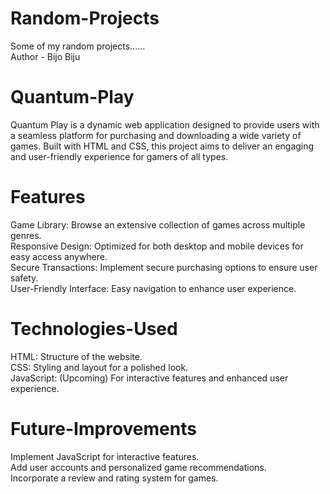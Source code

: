 # Random-Projects
Some of my random projects......<br>
Author - Bijo Biju

# Quantum-Play
Quantum Play is a dynamic web application designed to provide users with a seamless platform for purchasing and downloading a wide variety of games. Built with HTML and CSS, this project aims to deliver an engaging and user-friendly experience for gamers of all types.

# Features
Game Library: Browse an extensive collection of games across multiple genres.<br>
Responsive Design: Optimized for both desktop and mobile devices for easy access anywhere.<br>
Secure Transactions: Implement secure purchasing options to ensure user safety.<br>
User-Friendly Interface: Easy navigation to enhance user experience.<br>

# Technologies-Used
HTML: Structure of the website.<br>
CSS: Styling and layout for a polished look.<br>
JavaScript: (Upcoming) For interactive features and enhanced user experience.<br>

# Future-Improvements
Implement JavaScript for interactive features.<br>
Add user accounts and personalized game recommendations.<br>
Incorporate a review and rating system for games.<br>
